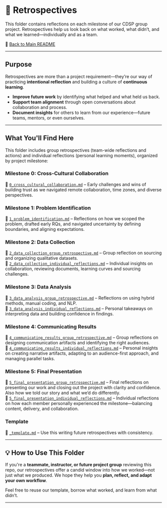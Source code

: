 # 🔄 Retrospectives

This folder contains reflections on each milestone of our CDSP group project.
Retrospectives help us look back on what worked, what didn’t, and what we
learned—individually and as a team.

🔗 [Back to Main README](../../README.md)

---

## Purpose

Retrospectives are more than a project requirement—they’re our way of
practicing **intentional reflection** and building a culture of **continuous learning**.

* **Improve future work** by identifying what helped and what held us back.
* **Support team alignment** through open conversations about collaboration and process.
* **Document insights** for others to learn from our experience—future teams,
  mentors, or even ourselves.

---

## What You'll Find Here

This folder includes group retrospectives (team-wide reflections and actions)
and individual reflections (personal learning moments), organized by project milestone:
<!-- markdownlint-disable MD033 MD013 MD036-->
### **Milestone 0: Cross-Cultural Collaboration**

👥  [`0_cross_cultural_collaboration.md`](./0_cross_cultural_collaboration.md) – Early challenges and wins of building trust as we navigated remote collaboration, time zones, and diverse perspectives.  

### **Milestone 1: Problem Identification**

👥  [`1_problem_identification.md`](./1_problem_identification.md) – Reflections on how we scoped the problem, drafted early RQs, and navigated
uncertainty by defining boundaries, and aligning expectations.

### **Milestone 2: Data Collection**

👥 [`2_data_collection_group_retrospective.md`](./2_data_collection_group_retrospective.md) – Group reflection on sourcing and organizing qualitative datasets.  
🧍 [`2_data_collection_individual_reflections.md`](./2_data_collection_individual_reflections.md) – Individual insights on collaboration, reviewing documents, learning curves and sourcing challenges.

### **Milestone 3: Data Analysis**

👥 [`3_data_analysis_group_retrospective.md`](./3_data_analysis_group_retrospective.md) – Reflections on using hybrid methods, manual coding, and NLP.  
🧍 [`3_data_analysis_individual_reflections.md`](./3_data_analysis_individual_reflections.md) – Personal takeaways on interpreting data and building confidence in findings.

### **Milestone 4: Communicating Results**

👥 [`4_communicating_results_group_retrospective.md`](./4_communicating_results_group_retrospective.md) – Group reflections on designing communication artifacts and identifying the right audiences.  
🧍 [`4_communicating_results_individual_reflections.md`](./4_communicating_results_individual_reflections.md) – Personal insights on creating narrative artifacts, adapting to an audience-first approach, and managing parallel tasks.

### **Milestone 5: Final Presentation**

👥 [`5_final_presentation_group_retrospective.md`](./5_final_presentation_group_retrospective.md)  – Final reflections on presenting our work and closing out the project with clarity and confidence. Also how we told our story and what we’d do differently.  
🧍 [`5_final_presentation_individual_reflections.md`](./5_final_presentation_individual_reflections.md) – Individual reflections on how each member personally experienced the milestone—balancing content, delivery, and collaboration.

### **Template**

📄 [`_template.md`](./_template.md) – Use this writing future retrospectives with consistency.

---

## 💡 How to Use This Folder

If you're a **teammate, instructor, or future project group** reviewing this repo, our retrospectives offer a candid window into how we worked—not just what we produced. We hope they help you **plan, reflect, and adapt your own workflow**.

Feel free to reuse our template, borrow what worked, and learn from what didn’t.

---
